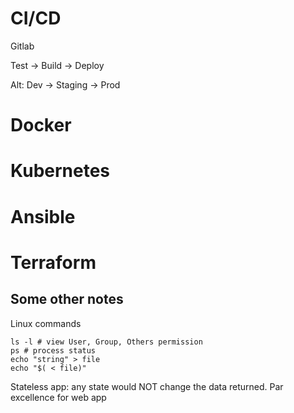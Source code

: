 # CI/CD
Gitlab

Test -> Build -> Deploy

Alt: Dev -> Staging -> Prod

# Docker

# Kubernetes

# Ansible

# Terraform


## Some other notes

Linux commands
```
ls -l # view User, Group, Others permission
ps # process status
echo "string" > file
echo "$( < file)"
```

Stateless app: any state would NOT change the data returned. Par excellence for web app

